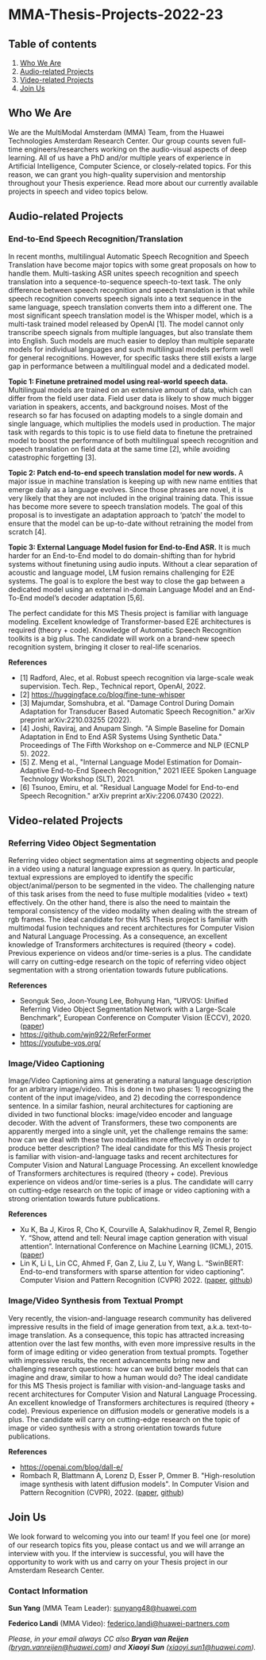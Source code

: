 # MMA-Thesis-Projects-2022-23

## Table of contents
   1. [Who We Are](#who-we-are)
   2. [Audio-related Projects](#audio-related-projects)
   3. [Video-related Projects](#video-related-projects)
   4. [Join Us](#join-us)

## Who We Are
We are the MultiModal Amsterdam (MMA) Team, from the Huawei Technologies Amsterdam Research Center. Our group counts seven full-time engineers/researchers working on the audio-visual aspects of deep learning. All of us have a PhD and/or multiple years of experience in Artificial Intelligence, Computer Science, or closely-related topics. For this reason, we can grant you high-quality supervision and mentorship throughout your Thesis experience. Read more about our currently available projects in speech and video topics below.

## Audio-related Projects

### End-to-End Speech Recognition/Translation

In recent months, multilingual Automatic Speech Recognition and Speech Translation have become major topics with some great proposals on how to handle them. Multi-tasking ASR unites speech recognition and speech translation into a sequence-to-sequence speech-to-text task. The only difference between speech recognition and speech translation is that while speech recognition converts speech signals into a text sequence in the same language, speech translation converts them into a different one. The most significant speech translation model is the Whisper model, which is a multi-task trained model released by OpenAI [1]. The model cannot only transcribe speech signals from multiple languages, but also translate them into English. Such models are much easier to deploy than multiple separate models for individual languages and such multilingual models perform well for general recognitions. However, for specific tasks there still exists a large gap in performance between a multilingual model and a dedicated model.

**Topic 1: Finetune pretrained model using real-world speech data.** Multilingual models are trained on an extensive amount of data, which can differ from the field user data. Field user data is likely to show much bigger variation in speakers, accents, and background noises. Most of the research so far has focused on adapting models to a single domain and single language, which multiplies the models used in production. The major task with regards to this topic is to use field data to finetune the pretrained model to boost the performance of both multilingual speech recognition and speech translation on field data at the same time [2], while avoiding catastrophic forgetting [3].

**Topic 2: Patch end-to-end speech translation model for new words.** A major issue in machine translation is keeping up with new name entities that emerge daily as a language evolves. Since those phrases are novel, it is very likely that they are not included in the original training data. This issue has become more severe to speech translation models. The goal of this proposal is to investigate an adaptation approach to ‘patch’ the model to ensure that the model can be up-to-date without retraining the model from scratch [4].

**Topic 3: External Language Model fusion for End-to-End ASR.** It is much harder for an End-to-End model to do domain-shifting than for hybrid systems without finetuning using audio inputs. Without a clear separation of acoustic and language model, LM fusion remains challenging for E2E systems. The goal is to explore the best way to close the gap between a dedicated model using an external in-domain Language Model and an End-To-End model’s decoder adaptation [5,6].

The perfect candidate for this MS Thesis project is familiar with language modeling. Excellent knowledge of Transformer-based E2E architectures is required (theory + code). Knowledge of Automatic Speech Recognition toolkits is a big plus. The candidate will work on a brand-new speech recognition system, bringing it closer to real-life scenarios.

**References**
* [1] Radford, Alec, et al. Robust speech recognition via large-scale weak supervision. Tech. Rep., Technical report, OpenAI, 2022.
* [2] https://huggingface.co/blog/fine-tune-whisper
* [3] Majumdar, Somshubra, et al. "Damage Control During Domain Adaptation for Transducer Based Automatic Speech Recognition." arXiv preprint arXiv:2210.03255 (2022).
* [4] Joshi, Raviraj, and Anupam Singh. "A Simple Baseline for Domain Adaptation in End to End ASR Systems Using Synthetic Data." Proceedings of The Fifth Workshop on e-Commerce and NLP (ECNLP 5). 2022.
* [5] Z. Meng et al., "Internal Language Model Estimation for Domain-Adaptive End-to-End Speech Recognition," 2021 IEEE Spoken Language Technology Workshop (SLT), 2021.
* [6] Tsunoo, Emiru, et al. "Residual Language Model for End-to-end Speech Recognition." arXiv preprint arXiv:2206.07430 (2022).

## Video-related Projects

### Referring Video Object Segmentation

Referring video object segmentation aims at segmenting objects and people in a video using a natural language expression as query. In particular, textual expressions are employed to identify the specific object/animal/person to be segmented in the video. The challenging nature of this task arises from the need to fuse multiple modalities (video + text) effectively. On the other hand, there is also the need to maintain the temporal consistency of the video modality when dealing with the stream of rgb frames. The ideal candidate for this MS Thesis project is familiar with multimodal fusion techniques and recent architectures for Computer Vision and Natural Language Processing. As a consequence, an excellent knowledge of Transformers architectures is required (theory + code). Previous experience on videos and/or time-series is a plus. The candidate will carry on cutting-edge research on the topic of referring video object segmentation with a strong orientation towards future publications.

**References**
* Seonguk Seo, Joon-Young Lee, Bohyung Han, “URVOS: Unified Referring Video Object Segmentation Network with a Large-Scale Benchmark”, European Conference on Computer Vision (ECCV), 2020. ([paper](https://www.ecva.net/papers/eccv_2020/papers_ECCV/papers/123600205.pdf))
* https://github.com/wjn922/ReferFormer
* https://youtube-vos.org/

### Image/Video Captioning

Image/Video Captioning aims at generating a natural language description for an arbitrary image/video. This is done in two phases: 1) recognizing the content of the input image/video, and 2) decoding the correspondence sentence. In a similar fashion, neural architectures for captioning are divided in two functional blocks: image/video encoder and language decoder. With the advent of Transformers, these two components are apparently merged into a single unit, yet the challenge remains the same: how can we deal with these two modalities more effectively in order to produce better description? The ideal candidate for this MS Thesis project is familiar with vision-and-language tasks and recent architectures for Computer Vision and Natural Language Processing. An excellent knowledge of Transformers architectures is required (theory + code). Previous experience on videos and/or time-series is a plus. The candidate will carry on cutting-edge research on the topic of image or video captioning with a strong orientation towards future publications.

**References**
* Xu K, Ba J, Kiros R, Cho K, Courville A, Salakhudinov R, Zemel R, Bengio Y. “Show, attend and tell: Neural image caption generation with visual attention”. International Conference on Machine Learning (ICML), 2015. ([paper](https://proceedings.mlr.press/v37/xuc15.pdf))
* Lin K, Li L, Lin CC, Ahmed F, Gan Z, Liu Z, Lu Y, Wang L. “SwinBERT: End-to-end transformers with sparse attention for video captioning”. Computer Vision and Pattern Recognition (CVPR) 2022. ([paper](https://openaccess.thecvf.com/content/CVPR2022/papers/Lin_SwinBERT_End-to-End_Transformers_With_Sparse_Attention_for_Video_Captioning_CVPR_2022_paper.pdf), [github](https://github.com/microsoft/SwinBERT))

### Image/Video Synthesis from Textual Prompt

Very recently, the vision-and-language research community has delivered impressive results in the field of image generation from text, a.k.a. text-to-image translation. As a consequence, this topic has attracted increasing attention over the last few months, with even more impressive results in the form of image editing or video generation from textual prompts. Together with impressive results, the recent advancements bring new and challenging research questions: how can we build better models that can imagine and draw, similar to how a human would do? The ideal candidate for this MS Thesis project is familiar with vision-and-language tasks and recent architectures for Computer Vision and Natural Language Processing. An excellent knowledge of Transformers architectures is required (theory + code). Previous experience on diffusion models or generative models is a plus. The candidate will carry on cutting-edge research on the topic of image or video synthesis with a strong orientation towards future publications.

**References**
* https://openai.com/blog/dall-e/
* Rombach R, Blattmann A, Lorenz D, Esser P, Ommer B. "High-resolution image synthesis with latent diffusion models". In Computer Vision and Pattern Recognition (CVPR), 2022. ([paper](https://openaccess.thecvf.com/content/CVPR2022/papers/Rombach_High-Resolution_Image_Synthesis_With_Latent_Diffusion_Models_CVPR_2022_paper.pdf), [github](https://github.com/CompVis/stable-diffusion))


## Join Us
We look forward to welcoming you into our team! If you feel one (or more) of our research topics fits you, please contact us and we will arrange an interview with you.
If the interview is successful, you will have the opportunity to work with us and carry on your Thesis project in our Amsterdam Research Center.

### Contact Information
**Sun Yang** (MMA Team Leader): [sunyang48@huawei.com](mailto:sunyang48@huawei.com)

**Federico Landi** (MMA Video): [federico.landi@huawei-partners.com](mailto:federico.landi@huawei-partners.com)

*Please, in your email always CC also **Bryan van Reijen** ([bryan.vanreijen@huawei.com](mailto:bryan.vanreijen@huawei.com)) and **Xiaoyi Sun** ([xiaoyi.sun1@huawei.com](mailto:xiaoyi.sun1@huawei.com)).*
